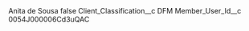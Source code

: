 <?xml version="1.0" encoding="UTF-8"?>
<CustomMetadata xmlns="http://soap.sforce.com/2006/04/metadata" xmlns:xsi="http://www.w3.org/2001/XMLSchema-instance" xmlns:xsd="http://www.w3.org/2001/XMLSchema">
    <label>Anita de Sousa</label>
    <protected>false</protected>
    <values>
        <field>Client_Classification__c</field>
        <value xsi:type="xsd:string">DFM</value>
    </values>
    <values>
        <field>Member_User_Id__c</field>
        <value xsi:type="xsd:string">0054J000006Cd3uQAC</value>
    </values>
</CustomMetadata>
